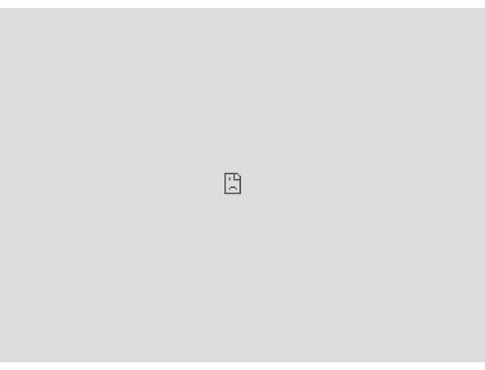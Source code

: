 ```yaml
---
cms_exclude: true
header:
  caption: ""
  image: ""
title: Kayaking Forecast
summary: This app access the NOAA marine forecast for a small slice of Lake Michigan where I like to kayak.
date: 2022-05-04
---
```


<style>
  iframe {
    height:700px;
    width:100%;
    border:none;
    margin:0 0 50px 0;
    padding:0;
    position:absolute;
    left: 0; 
    right: 0; 
    bottom: 20px; 
    top: 70px;
  }
</style>

<span style='width:100% !important'>
<iframe src="https://pecners.shinyapps.io/Kayaking/" title="Spencer's Kayaking App"></iframe>
</span>

